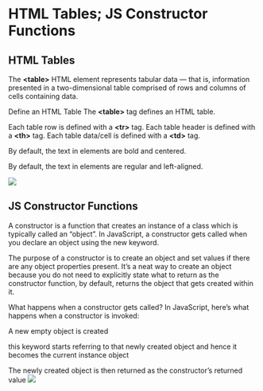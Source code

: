 # HTML Tables; JS Constructor Functions
## HTML Tables
The **<**table**>** HTML element represents tabular data — that is, information presented in a two-dimensional table comprised of rows and columns of cells containing data.

Define an HTML Table
The **<**table**>** tag defines an HTML table.

Each table row is defined with a **<**tr**>** tag. Each table header is defined with a **<**th**>** tag. Each table data/cell is defined with a **<**td**>** tag.

By default, the text in <th> elements are bold and centered.

By default, the text in <td> elements are regular and left-aligned.

![](https://www.researchgate.net/profile/Antonio-Jimeno-Yepes/publication/337531286/figure/fig1/AS:891329454301187@1589520910921/Example-of-tokenizing-a-HTML-table-Structural-tokens-define-the-structure-of-the-table.png)


## JS Constructor Functions

A constructor is a function that creates an instance of a class which is typically called an “object”. In JavaScript, a constructor gets called when you declare an object using the new keyword.

The purpose of a constructor is to create an object and set values if there are any object properties present. It’s a neat way to create an object because you do not need to explicitly state what to return as the constructor function, by default, returns the object that gets created within it.

What happens when a constructor gets called?
In JavaScript, here’s what happens when a constructor is invoked:

A new empty object is created

this keyword starts referring to that newly created object and hence it becomes the current instance object

The newly created object is then returned as the constructor’s returned value
![](https://i.imgur.com/IduZcBy.png)
